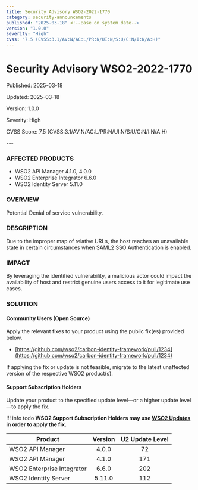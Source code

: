 ```yaml
---
title: Security Advisory WSO2-2022-1770
category: security-announcements
published: "2025-03-18" <!--Base on system date-->
version: "1.0.0"
severity: "High"
cvss: "7.5 (CVSS:3.1/AV:N/AC:L/PR:N/UI:N/S:U/C:N/I:N/A:H)"
---
```


# Security Advisory WSO2-2022-1770

<p class="doc-info">Published: 2025-03-18</p>
<p class="doc-info">Updated: 2025-03-18</p>
<p class="doc-info">Version: 1.0.0</p>
<p class="doc-info">Severity: High</p>
<p class="doc-info">CVSS Score: 7.5 (CVSS:3.1/AV:N/AC:L/PR:N/UI:N/S:U/C:N/I:N/A:H)</p>
---

### AFFECTED PRODUCTS
* WSO2 API Manager 4.1.0, 4.0.0
* WSO2 Enterprise Integrator 6.6.0
* WSO2 Identity Server 5.11.0


### OVERVIEW
Potential Denial of service vulnerability.


### DESCRIPTION
Due to the improper map of relative URLs, the host reaches an unavailable state in certain circumstances when SAML2 SSO Authentication is enabled.


### IMPACT
By leveraging the identified vulnerability, a malicious actor could impact the availability of host and restrict genuine users access to it for legitimate use cases. 


### SOLUTION

#### Community Users (Open Source)
Apply the relevant fixes to your product using the public fix(es) provided below.

* [https://github.com/wso2/carbon-identity-framework/pull/1234](https://github.com/wso2/carbon-identity-framework/pull/1234)

If applying the fix or update is not feasible, migrate to the latest unaffected version of the respective WSO2 product(s).


#### Support Subscription Holders

Update your product to the specified update level—or a higher update level—to apply the fix.

!!! info todo
    **WSO2 Support Subscription Holders may use [WSO2 Updates](https://wso2.com/updates/) in order to apply the fix.**

| Product                    | Version | U2 Update Level |
| -------------------------- | :-----: | :-------------: |
| WSO2 API Manager           |  4.0.0  |       72        |
| WSO2 API Manager           |  4.1.0  |       171       |
| WSO2 Enterprise Integrator |  6.6.0  |       202       |
| WSO2 Identity Server       | 5.11.0  |       112       |


